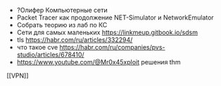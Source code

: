 - ?Олифер Компьютерные сети
- Packet Tracer как продолжение NET-Simulator и NetworkEmulator
- Собрать теорию из лаб по КС
- Сети для самых маленьких https://linkmeup.gitbook.io/sdsm
- tls https://habr.com/ru/articles/332294/
- что такое cve https://habr.com/ru/companies/pvs-studio/articles/678410/
- https://www.youtube.com/@Mr0x45xploit решения thm

[[VPN]]
